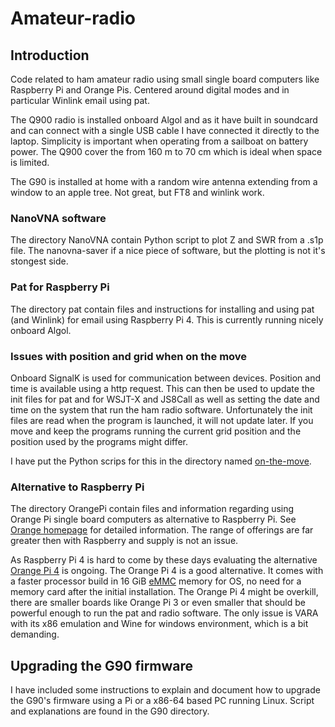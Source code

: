 # Amateur-radio
## Introduction
Code related to ham amateur radio using small single board computers
like Raspberry Pi and Orange Pis. Centered around digital modes and in
particular Winlink email using pat.

The Q900 radio is installed onboard Algol and as it have built in soundcard and
can connect with a single USB cable I have connected it directly to the laptop.
Simplicity is important when operating from a sailboat on battery power. The Q900
cover the from 160 m to 70 cm which is ideal when space is limited. 

The G90 is installed at home with a random wire antenna extending from a 
window to an apple tree. Not great, but FT8 and winlink work.  

### NanoVNA software
The directory NanoVNA contain Python script to plot Z and SWR from a
.s1p file.  The nanovna-saver if a nice piece of software, but the
plotting is not it's stongest side.

### Pat for Raspberry Pi
The directory pat contain files and instructions for installing and using pat 
(and Winlink) for email using Raspberry Pi 4. This is currently running nicely 
onboard Algol. 

### Issues with position and grid when on the move
Onboard SignalK is used for communication between devices. Position
and time is available using a http request. This can then be used to
update the init files for pat and for WSJT-X and JS8Call as well as
setting the date and time on the system that run the ham radio
software. Unfortunately the init files are read when the program is
launched, it will not update later. If you move and keep the programs
running the current grid position and the position used by the
programs might differ.

I have put the Python scrips for this in the directory named 
[on-the-move](https://github.com/olewsaa/amateur-radio/blob/main/on-the-move).


### Alternative to Raspberry Pi 
The directory OrangePi contain files and information regarding 
using Orange Pi single board computers as alternative to Raspberry Pi.
See [Orange homepage](http://www.orangepi.org/) for detailed information.
The range of offerings are far greater then with Raspberry and supply is
not an issue. 

As Raspberry Pi 4 is hard to come by these days evaluating the
alternative 
[Orange Pi 4](http://www.orangepi.org/html/hardWare/computerAndMicrocontrollers/details/orange-pi-4-LTS.html) is ongoing. The Orange Pi 4 is a 
good alternative.  It comes with a faster processor build in 16 GiB 
[eMMC](https://en.wikipedia.org/wiki/MultiMediaCard#eMMC) 
memory for OS, no need for a memory card after the initial installation. 
The Orange Pi 4 might be overkill, there are smaller boards like Orange Pi 3 or
even smaller that should be powerful enough to run the pat and radio software. 
The only issue is VARA with its x86 emulation and Wine for windows 
environment, which is a bit demanding. 


## Upgrading the G90 firmware 
I have included some instructions to explain and document how to 
upgrade the G90's firmware using a Pi or a x86-64 based PC running Linux.
Script and explanations are found in the G90 directory.



